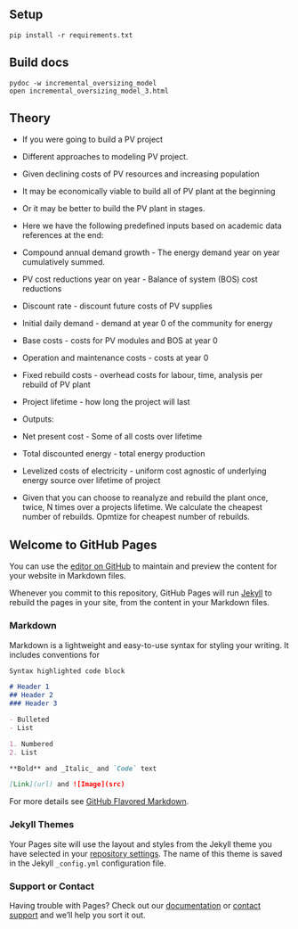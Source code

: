 ## Setup

	pip install -r requirements.txt

## Build docs

	pydoc -w incremental_oversizing_model
	open incremental_oversizing_model_3.html

## Theory

- If you were going to build a PV project
- Different approaches to modeling PV project.
- Given declining costs of PV resources and increasing population
- It may be economically viable to build all of PV plant at the beginning
- Or it may be better to build the PV plant in stages.
- Here we have the following predefined inputs based on academic data references at the end:

- Compound annual demand growth - The energy demand year on year cumulatively summed.
- PV cost reductions year on year - Balance of system (BOS) cost reductions
- Discount rate - discount future costs of PV supplies
- Initial daily demand - demand at year 0 of the community for energy
- Base costs - costs for PV modules and BOS at year 0
- Operation and maintenance costs - costs at year 0
- Fixed rebuild costs - overhead costs for labour, time, analysis per rebuild of PV plant
- Project lifetime - how long the project will last

- Outputs:

- Net present cost - Some of all costs over lifetime
- Total discounted energy - total energy production
- Levelized costs of electricity - uniform cost agnostic of underlying energy source over lifetime of project

- Given that you can choose to reanalyze and rebuild the plant once, twice, N times over a projects lifetime. We calculate the cheapest number of rebuilds. Opmtize for cheapest number of rebuilds.


## Welcome to GitHub Pages

You can use the [editor on GitHub](https://github.com/hamishbeath/off-grid-energy/edit/master/README.md) to maintain and preview the content for your website in Markdown files.

Whenever you commit to this repository, GitHub Pages will run [Jekyll](https://jekyllrb.com/) to rebuild the pages in your site, from the content in your Markdown files.

### Markdown

Markdown is a lightweight and easy-to-use syntax for styling your writing. It includes conventions for

```markdown
Syntax highlighted code block

# Header 1
## Header 2
### Header 3

- Bulleted
- List

1. Numbered
2. List

**Bold** and _Italic_ and `Code` text

[Link](url) and ![Image](src)
```

For more details see [GitHub Flavored Markdown](https://guides.github.com/features/mastering-markdown/).

### Jekyll Themes

Your Pages site will use the layout and styles from the Jekyll theme you have selected in your [repository settings](https://github.com/hamishbeath/off-grid-energy/settings). The name of this theme is saved in the Jekyll `_config.yml` configuration file.

### Support or Contact

Having trouble with Pages? Check out our [documentation](https://help.github.com/categories/github-pages-basics/) or [contact support](https://github.com/contact) and we’ll help you sort it out.
